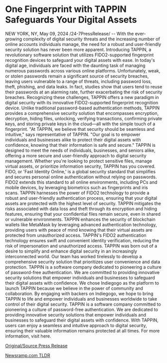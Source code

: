 # One Fingerprint with TAPPIN Safeguards Your Digital Assets

NEW YORK, NY, May 09, 2024 /24-7PressRelease/ -- With the ever-growing complexity of digital security threats and the increasing number of online accounts individuals manage, the need for a robust and user-friendly security solution has never been more apparent. Introducing TAPPIN, a revolutionary software solution that utilizes FIDO2-supported fingerprint recognition devices to safeguard your digital assets with ease.  In today's digital age, individuals are faced with the daunting task of managing numerous passwords across various online platforms. Unfortunately, weak, or stolen passwords remain a significant source of security breaches, leaving users vulnerable to a range of threats, including password loss, theft, phishing, and data leaks. In fact, studies show that users tend to reuse their passwords at an alarming rate, further exacerbating the risk of security breaches.  Recognizing these challenges, TAPPIN offers a new paradigm in digital security with its innovative FIDO2-supported fingerprint recognition device. Unlike traditional password-based authentication methods, TAPPIN provides a comprehensive security solution that encompasses encryption, decryption, hiding files, unlocking, verifying transactions, confirming private keys, and storing private keys in the cloud—all with the simple touch of a fingerprint.  "At TAPPIN, we believe that security should be seamless and intuitive," says representative of TAPPIN. "Our goal is to empower individuals and businesses alike to protect their digital assets with confidence, knowing that their information is safe and secure."  TAPPIN is designed to meet the needs of individuals, businesses, and seniors alike, offering a more secure and user-friendly approach to digital security management. Whether you're looking to protect sensitive files, manage virtual assets, or prioritize information security, TAPPIN has you covered.  FIDO, or 'Fast Identity Online,' is a global security standard that simplifies and secures personal online authentication without relying on passwords. FIDO2 extends this standard to all online environments, including PCs and mobile devices, by leveraging biometrics such as fingerprints and iris scans.  TAPPIN harnesses the power of FIDO2 technology to provide a robust and user-friendly authentication process, ensuring that your digital assets are protected with the highest level of security.  TAPPIN mitigates the risks associated with data loss and theft through its encryption and hiding features, ensuring that your confidential files remain secure, even in shared or vulnerable environments.  TAPPIN enhances the security of blockchain wallets like MetaMask by leveraging advanced authentication technology, providing users with peace of mind knowing that their virtual assets are protected from unauthorized access.  TAPPIN's FIDO2 authentication technology ensures swift and convenient identity verification, reducing the risk of impersonation and unauthorized access.  TAPPIN was born out of a desire to simplify and enhance digital security in an increasingly interconnected world. Our team has worked tirelessly to develop a comprehensive security solution that prioritizes user convenience and data protection.  TAPPIN is a software company dedicated to pioneering a culture of password-free authentication. We are committed to providing innovative security solutions that empower individuals and businesses to safeguard their digital assets with confidence.  We chose Indiegogo as the platform to launch TAPPIN because we believe in the power of community and collaboration. By engaging with backers on Indiegogo, we hope to bring TAPPIN to life and empower individuals and businesses worldwide to take control of their digital security.  TAPPIN is a software company committed to pioneering a culture of password-free authentication. We are dedicated to providing innovative security solutions that empower individuals and businesses to safeguard their digital assets with confidence. With TAPPIN, users can enjoy a seamless and intuitive approach to digital security, ensuring their valuable information remains protected at all times. For more information, visit here. 

[Original/Source Press Release](https://newlive.24-7pressrelease.com/press-release/510734/one-fingerprint-with-tappin-safeguards-your-digital-assets) 

[Newsramp.com TLDR](https://newsramp.com/None) 